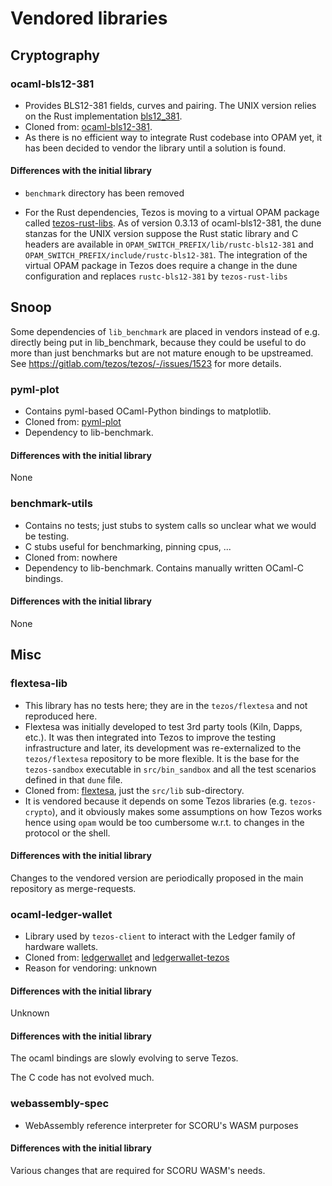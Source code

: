 # Vendored libraries

## Cryptography

### ocaml-bls12-381
- Provides BLS12-381 fields, curves and pairing. The UNIX version relies on the Rust
  implementation [bls12_381](https://github.com/zkcrypto/bls12_381).
- Cloned from: [ocaml-bls12-381](https://gitlab.com/dannywillems/ocaml-bls12-381).
- As there is
  no efficient way to integrate Rust codebase into OPAM yet, it has been decided
  to vendor the library until a solution is found.

#### Differences with the initial library

- `benchmark` directory has been removed

- For the Rust dependencies, Tezos is moving to a virtual OPAM package called
  [tezos-rust-libs](https://gitlab.com/tezos/tezos-rust-libs). As of version
  0.3.13 of ocaml-bls12-381, the dune stanzas for the UNIX version suppose the
  Rust static library and C headers are available in
  `OPAM_SWITCH_PREFIX/lib/rustc-bls12-381` and
  `OPAM_SWITCH_PREFIX/include/rustc-bls12-381`. The integration of the virtual
  OPAM package in Tezos does require a change in the dune configuration and
  replaces `rustc-bls12-381` by `tezos-rust-libs`


## Snoop

Some dependencies of `lib_benchmark` are placed in vendors instead of e.g.
directly
being put in lib_benchmark, because they could be useful to do more than just
benchmarks but are not mature enough to be upstreamed. See <https://gitlab.com/tezos/tezos/-/issues/1523>
for more details.

### pyml-plot
- Contains pyml-based OCaml-Python bindings to matplotlib.
- Cloned from: [pyml-plot](https://gitlab.com/igarnier/pyml-plot)
- Dependency to lib-benchmark.

#### Differences with the initial library
None

### benchmark-utils
- Contains no tests; just stubs to system calls so unclear what we would be testing.
- C stubs useful for benchmarking, pinning cpus, ...
- Cloned from: nowhere
- Dependency to lib-benchmark. Contains manually written OCaml-C bindings.

#### Differences with the initial library
None

## Misc

### flextesa-lib
- This library has no tests here; they are in the `tezos/flextesa` and not reproduced here.
- Flextesa was initially developed to test 3rd party tools (Kiln, Dapps, etc.).
  It was then integrated into Tezos to improve the testing infrastructure and
  later, its development was re-externalized to the `tezos/flextesa` repository
  to be more flexible. It is the base for the `tezos-sandbox` executable in
  `src/bin_sandbox` and all the test scenarios defined in that `dune` file.
- Cloned from: [flextesa](https://gitlab.com/tezos/flextesa), just the `src/lib`
  sub-directory.
- It is vendored because it
  depends on some Tezos libraries (e.g. `tezos-crypto`), and it obviously makes
  some assumptions on how Tezos works hence using `opam` would be too cumbersome
  w.r.t. to changes in the protocol or the shell.

#### Differences with the initial library

Changes to the vendored version are periodically proposed in the main repository
as merge-requests.

### ocaml-ledger-wallet
- Library used by `tezos-client` to interact with the Ledger family of hardware
  wallets.
- Cloned from: [ledgerwallet](https://opam.ocaml.org/packages/ledgerwallet/)
  and [ledgerwallet-tezos](https://opam.ocaml.org/packages/ledgerwallet-tezos/)
- Reason for vendoring: unknown

#### Differences with the initial library
Unknown

#### Differences with the initial library

The ocaml bindings are slowly evolving to serve Tezos.

The C code has not evolved much.

### webassembly-spec

- WebAssembly reference interpreter for SCORU's WASM purposes

#### Differences with the initial library

Various changes that are required for SCORU WASM's needs.
